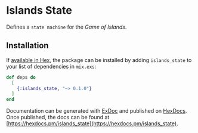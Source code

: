# Islands State

Defines a `state machine` for the _Game of Islands_.

## Installation

If [available in Hex](https://hex.pm/docs/publish), the package can be installed
by adding `islands_state` to your list of dependencies in `mix.exs`:

```elixir
def deps do
  [
    {:islands_state, "~> 0.1.0"}
  ]
end
```

Documentation can be generated with [ExDoc](https://github.com/elixir-lang/ex_doc)
and published on [HexDocs](https://hexdocs.pm). Once published, the docs can
be found at [https://hexdocs.pm/islands_state](https://hexdocs.pm/islands_state).

